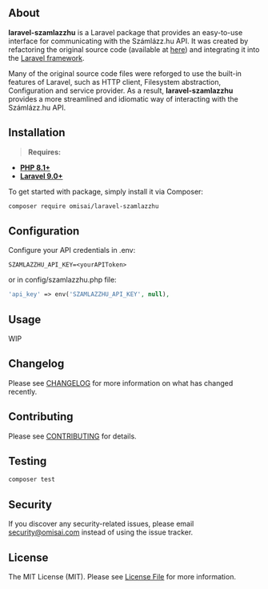 <!-- TODO: add badges after package got released on Packagist -->
<!-- Badges using https://poser.pugx.org/ -->

## About

**laravel-szamlazzhu** is a Laravel package that provides an easy-to-use interface for communicating with the Számlázz.hu API. It was created by refactoring the original source code (available at [here](https://docs.szamlazz.hu/#php-api/)) and integrating it into the [Laravel framework](https://laravel.com/).

Many of the original source code files were reforged to use the built-in features of Laravel, such as HTTP client, Filesystem abstraction, Configuration and service provider. As a result, **laravel-szamlazzhu** provides a more streamlined and idiomatic way of interacting with the Számlázz.hu API.

## Installation

> **Requires:**
- **[PHP 8.1+](https://php.net/releases/)**
- **[Laravel 9.0+](https://github.com/laravel/laravel)**

To get started with package, simply install it via Composer:

``` bash
composer require omisai/laravel-szamlazzhu
```


## Configuration

Configure your API credentials in .env:

``` env
SZAMLAZZHU_API_KEY=<yourAPIToken>
```

or in config/szamlazzhu.php file:

``` php
'api_key' => env('SZAMLAZZHU_API_KEY', null),
```

## Usage

WIP

## Changelog

Please see [CHANGELOG](CHANGELOG.md) for more information on what has changed recently.

## Contributing

Please see [CONTRIBUTING](CONTRIBUTING.md) for details.

## Testing

``` bash
composer test
```


## Security

If you discover any security-related issues, please email [security@omisai.com](mailto:security@omisai.com) instead of using the issue tracker.


## License

The MIT License (MIT). Please see [License File](LICENSE.md) for more information.